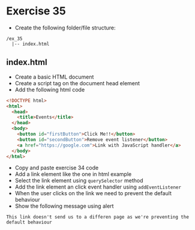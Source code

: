 # Exercise 35

* Create the following folder/file structure:
```
/ex_35
  |-- index.html
```

## index.html
* Create a basic HTML document
* Create a script tag on the document head element
* Add the following html code

```html
<!DOCTYPE html>
<html>
  <head>
    <title>Events</title>
  </head>
  <body>
    <button id="firstButton">Click Me!!</button>
    <button id="secondButton">Remove event listener</button>
    <a href="https://google.com">Link with JavaScript handler</a>
  </body>
</html>
```

* Copy and paste exercise 34 code
* Add a link element like the one in html example
* Select the link element using `querySelector` method
* Add the link element an click event handler using `addEventListener`
* When the user clicks on the link we need to prevent the default behaviour
* Show the following message using alert
```
This link doesn't send us to a differen page as we're preventing the default behaviour
```